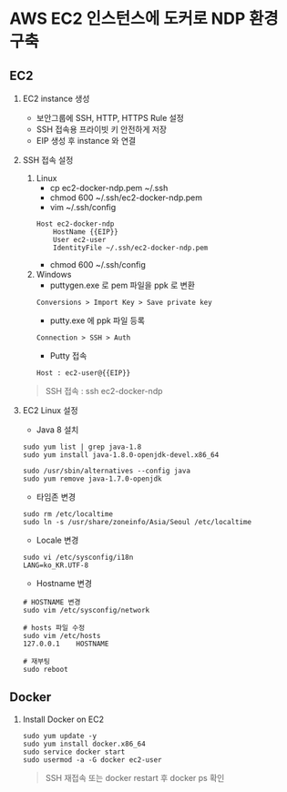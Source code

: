 # AWS EC2 인스턴스에 도커로 NDP 환경 구축

## EC2

1. EC2 instance 생성
    * 보안그룹에 SSH, HTTP, HTTPS Rule 설정
    * SSH 접속용 프라이빗 키 안전하게 저장
    * EIP 생성 후 instance 와 연결
    
1. SSH 접속 설정
    1. Linux
        * cp ec2-docker-ndp.pem ~/.ssh
        * chmod 600 ~/.ssh/ec2-docker-ndp.pem
        * vim ~/.ssh/config
        ```
        Host ec2-docker-ndp
            HostName {{EIP}}
            User ec2-user
            IdentityFile ~/.ssh/ec2-docker-ndp.pem
        ```
        * chmod 600 ~/.ssh/config
    1. Windows
        * puttygen.exe 로 pem 파일을 ppk 로 변환
        ```
        Conversions > Import Key > Save private key
        ```
        * putty.exe 에 ppk 파일 등록
        ```
        Connection > SSH > Auth
        ```
        * Putty 접속
        ```
        Host : ec2-user@{{EIP}}
        ```
    > SSH 접속 : ssh ec2-docker-ndp

1. EC2 Linux 설정
    * Java 8 설치
    ```
    sudo yum list | grep java-1.8
    sudo yum install java-1.8.0-openjdk-devel.x86_64
    
    sudo /usr/sbin/alternatives --config java
    sudo yum remove java-1.7.0-openjdk
    ```
    * 타임존 변경
    ```
    sudo rm /etc/localtime
    sudo ln -s /usr/share/zoneinfo/Asia/Seoul /etc/localtime
    ```
    * Locale 변경
    ```
    sudo vi /etc/sysconfig/i18n
    LANG=ko_KR.UTF-8
    ```
    * Hostname 변경
    ```
    # HOSTNAME 변경
    sudo vim /etc/sysconfig/network
    
    # hosts 파일 수정
    sudo vim /etc/hosts
    127.0.0.1    HOSTNAME
    
    # 재부팅
    sudo reboot
    ```
    
## Docker

1. Install Docker on EC2
    ```
    sudo yum update -y
    sudo yum install docker.x86_64
    sudo service docker start
    sudo usermod -a -G docker ec2-user
    ```
    > SSH 재접속 또는 docker restart 후 docker ps 확인
        
